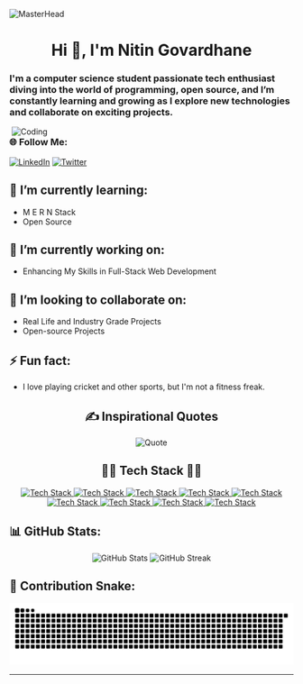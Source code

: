 ![MasterHead](GitHub.svg)
<h1 align="center">Hi 👋, I'm Nitin Govardhane</h1>
<h3 align="left">I'm a computer science student passionate tech enthusiast diving into the world of programming, open source, and I’m constantly learning and growing as I explore new technologies and collaborate on exciting projects.</h3>
<img align="right" alt="Coding" width="500" src="https://camo.githubusercontent.com/0269a14e7cd538be31627954fcf6cd73f032ab406ad93b9f0340b738c26179a8/68747470733a2f2f63646e612e61727473746174696f6e2e636f6d2f702f6173736574732f696d616765732f696d616765732f3033352f3639332f3635362f6f726967696e616c2f6777796e6574682d62616c7563696f2d68656c6c6f2d776f726c642e6769663f31363135363432383737">


### 🌐 Follow Me:
[![LinkedIn](https://img.shields.io/badge/LinkedIn-%230077B5.svg?logo=linkedin&logoColor=white)](https://linkedin.com/in/nitingovardhane) [![Twitter](https://img.shields.io/badge/Twitter-%231DA1F2.svg?logo=Twitter&logoColor=white)](https://twitter.com/@blackhawk_vk18) 

## 🌱 I’m currently learning:

- M E R N Stack
- Open Source

## 🔭 I’m currently working on:

- Enhancing My Skills in Full-Stack Web Development

## 👯 I’m looking to collaborate on:

- Real Life and Industry Grade Projects
- Open-source Projects

## ⚡ Fun fact:
- I love playing cricket and other sports, but I'm not a fitness freak.

<h2 align="center"> ✍️ Inspirational Quotes </h2>
<p align="center">
  <img src="https://quotes-github-readme.vercel.app/api?type=horizontal&theme=tokyonight" alt="Quote">
</p>

<h2 align="center"> 🧑‍💻 Tech Stack 🧑‍💻 </h2>
<p align="center">
  <a href="https://skillicons.dev">
    <img src="https://skillicons.dev/icons?i=html,css,js&perline=3" alt="Tech Stack" />
    <img src="https://skillicons.dev/icons?i=react,bootstrap,tailwind&perline=3" alt="Tech Stack" />
    <img src="https://skillicons.dev/icons?i=nodejs,express,php&perline=3" alt="Tech Stack" />
    <img src="https://skillicons.dev/icons?i=java,c,cpp&perline=3" alt="Tech Stack" />
    <img src="https://skillicons.dev/icons?i=git,github,netlify&perline=3" alt="Tech Stack" />
    <img src="https://skillicons.dev/icons?i=mongodb,mysql,postgresql&perline=3" alt="Tech Stack" />
    <img src="https://skillicons.dev/icons?i=aws,replit,discord&perline=3" alt="Tech Stack" />
    <img src="https://skillicons.dev/icons?i=docker,eclipse,redux&perline=3" alt="Tech Stack" />
    <img src="https://skillicons.dev/icons?i=vercel,vscode&perline=2" alt="Tech Stack" />
  </a>
</p>

## 📊 GitHub Stats:
<div align="center">
  <img src="https://github-readme-stats.vercel.app/api?username=GovardhaneNitin&show_icons=true&include_all_commits=true&count_private=true&theme=dracula" alt="GitHub Stats" height="150" />
  <img src="https://github-readme-streak-stats.herokuapp.com/?user=GovardhaneNitin&theme=dracula" alt="GitHub Streak" height="150" />
</div>

## 🐍 Contribution Snake:
<p align="center">
  <img src="https://raw.githubusercontent.com/GovardhaneNitin/GovardhaneNitin/output/github-contribution-grid-snake.svg" alt="Snake animation" />
</p>

---
